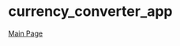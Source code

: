 # currency_converter_app

[Main Page]([https://user-images.githubusercontent.com/91030539/230779249-fd147cd4-cab7-45f3-9ce7-62c0af22b254.png](https://github.com/alyd101/Flutter-Currency-Converter/issues/1#issue-1659897592))
